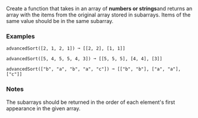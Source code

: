 Create a function that takes in an array of **numbers or strings**and returns an array with the items from the original array stored in subarrays. Items of the same value should be in the same subarray.


### Examples ###
    advancedSort([2, 1, 2, 1]) ➞ [[2, 2], [1, 1]]

    advancedSort([5, 4, 5, 5, 4, 3]) ➞ [[5, 5, 5], [4, 4], [3]]

    advancedSort(["b", "a", "b", "a", "c"]) ➞ [["b", "b"], ["a", "a"], ["c"]]


### Notes ###
The subarrays should be returned in the order of each element's first appearance in the given array.